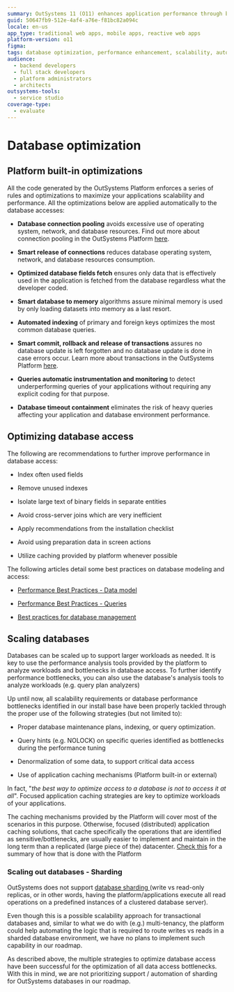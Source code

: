```yaml
---
summary: OutSystems 11 (O11) enhances application performance through built-in database optimizations and best practices.
guid: 50647fb9-512e-4af4-a76e-f81bc82a094c
locale: en-us
app_type: traditional web apps, mobile apps, reactive web apps
platform-version: o11
figma:
tags: database optimization, performance enhancement, scalability, automatic indexing, transactions management
audience:
  - backend developers
  - full stack developers
  - platform administrators
  - architects
outsystems-tools:
  - service studio
coverage-type:
  - evaluate
---
```


# Database optimization

## Platform built-in optimizations

All the code generated by the OutSystems Platform enforces a series of rules and optimizations to maximize your applications scalability and performance. All the optimizations below are applied automatically to the database accesses:

* **Database connection pooling** avoids excessive use of operating system, network, and database resources. Find out more about connection pooling in the OutSystems Platform [here](https://success.outsystems.com/Support/Enterprise_Customers/Maintenance_and_Operations/Connection_pools_in_the_OutSystems_platform).

* **Smart release of connections** reduces database operating system, network, and database resources consumption.

* **Optimized database fields fetch** ensures only data that is effectively used in the application is fetched from the database regardless what the developer coded.

* **Smart database to memory** algorithms assure minimal memory is used by only loading datasets into memory as a last resort.

* **Automated indexing** of primary and foreign keys optimizes the most common database queries.

* **Smart commit, rollback and release of transactions** assures no database update is left forgotten and no database update is done in case errors occur. Learn more about transactions in the OutSystems Platform [here](https://www.outsystems.com/forums/discussion/2830/transactions-in-the-outsystems-platform/).

* **Queries automatic instrumentation and monitoring** to detect underperforming queries of your applications without requiring any explicit coding for that purpose.

* **Database timeout containment** eliminates the risk of heavy queries affecting your application and database environment performance.​

## Optimizing database access

The following are recommendations to further improve performance in database access:

* Index often used fields 

* Remove unused indexes

* Isolate large text of binary fields in separate entities

* Avoid cross-server joins which are very inefficient

* Apply recommendations from the installation checklist

* Avoid using preparation data in screen actions

* Utilize caching provided by platform whenever possible

The following articles detail some best practices on database modeling and access:

* [Performance Best Practices - Data model](https://success.outsystems.com/Documentation/Best_Practices/Performance_Best_Practices/Performance_Best_Practices_-_Data_model)

* [Performance Best Practices - Queries](https://success.outsystems.com/Documentation/Best_Practices/Performance_Best_Practices/Performance_Best_Practices_-_Queries)

* [Best practices for database management](https://success.outsystems.com/Support/Enterprise_Customers/Maintenance_and_Operations/SQL_Server_Best_Practices)

## Scaling databases

Databases can be scaled up to support larger workloads as needed. It is key to use the performance analysis tools provided by the platform to analyze workloads and bottlenecks in database access. To further identify performance bottlenecks, you can also use the database's analysis tools to analyze workloads (e.g. query plan analyzers)

Up until now, all scalability requirements or database performance bottlenecks identified in our install base have been properly tackled through the proper use of the following strategies (but not limited to):

* Proper database maintenance plans, indexing, or query optimization.

* Query hints (e.g. NOLOCK) on specific queries identified as bottlenecks during the performance tuning

* Denormalization of some data, to support critical data access

* Use of application caching mechanisms (Platform built-in or external)

In fact, "*the best way to optimize access to a database is not to access it at all*". Focused application caching strategies are key to optimize workloads of your applications.

The caching mechanisms provided by the Platform will cover most of the scenarios in this purpose. Otherwise, focused (distributed) application caching solutions, that cache specifically the operations that are identified as sensitive/bottlenecks, are usually easier to implement and maintain in the long term than a replicated (large piece of the) datacenter. [Check this](https://success.outsystems.com/Documentation/Best_Practices/Performance_Best_Practices/Improving_performance_with_distributed_caching) for a summary of how that is done with the Platform

### Scaling out databases - Sharding

OutSystems does not support [database sharding ](https://en.wikipedia.org/wiki/Shard_(database_architecture))(write vs read-only replicas, or in other words, having the platform/applications execute all read operations on a predefined instances of a clustered database server).

Even though this is a possible scalability approach for transactional databases and, similar to what we do with (e.g.) multi-tenancy, the platform could help automating the logic that is required to route writes vs reads in a sharded database environment, we have no plans to implement such capability in our roadmap.

As described above, the multiple strategies to optimize database access have been successful for the optimization of all data access bottlenecks. With this in mind, we are not prioritizing support / automation of sharding for OutSystems databases in our roadmap.

